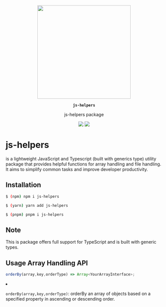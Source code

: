 <p align="center"><br><img src="https://www.thinslices.com/hubfs/Blog-images/Typescript-06.jpg" width="300" height="300" /></p>
<p align="center"><strong><code>js-helpers</code></strong></p>
<p align="center">
js-helpers package
</p>

<p align="center">
  <img src="https://img.shields.io/maintenance/yes/2023?style=flat-square" />
  <a href="https://www.npmjs.com/package/@capacitor-community/privacy-screen"><img src="https://img.shields.io/npm/l/@capacitor-community/privacy-screen?style=flat-square" /></a>
</p>

# js-helpers

is a lightweight JavaScript and Typescript (built with generics type) utility package that provides helpful functions for array handling and file handling. It aims to simplify common tasks and improve developer productivity.

## Installation

```bash
$ (npm) npm i js-helpers

$ (yarn) yarn add js-helpers

$ (pnpm) pnpm i js-helpers
```

## Note

This is package offers full support for TypeScript and is built with generic types.

## **Usage Array Handling API**

```typescript
orderBy(array,key,orderType) => Array<YourArrayInterface>;
```

<li><p><code>orderBy(array,key,orderType)</code>: 
orderBy an array of objects based on a specified property in ascending or descending order.</p></li>

